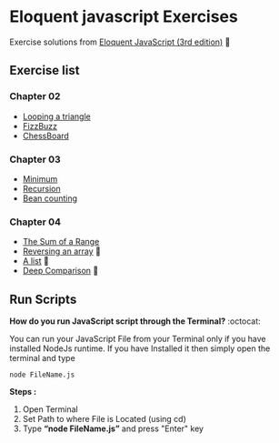 # Eloquent javascript Exercises

Exercise solutions from [Eloquent JavaScript (3rd edition)](https://eloquentjavascript.net/) :blue_book:

## Exercise list

### Chapter 02

- [Looping a triangle](https://github.com/eduardomacetas/eloquent-javascript-exercises/blob/main/Chapter%2002/loopingTriangle.js)
- [FizzBuzz](https://github.com/eduardomacetas/eloquent-javascript-exercises/blob/main/Chapter%2002/fizzBuzz.js)
- [ChessBoard](https://github.com/eduardomacetas/eloquent-javascript-exercises/blob/main/Chapter%2002/chessBoard.js)

### Chapter 03

- [Minimum](https://github.com/eduardomacetas/eloquent-javascript-exercises/blob/main/Chapter%2003/minimum.js)
- [Recursion](https://github.com/eduardomacetas/eloquent-javascript-exercises/blob/main/Chapter%2003/recursion.js)
- [Bean counting](https://github.com/eduardomacetas/eloquent-javascript-exercises/blob/main/Chapter%2003/beanCounting.js)

### Chapter 04

- [The Sum of a Range](https://github.com/eduardomacetas/eloquent-javascript-exercises/blob/main/Chapter%2004/theSumOfaRange.js)
- [Reversing an array](https://github.com/eduardomacetas/eloquent-javascript-exercises/blob/main/Chapter%2004/reversingAnArray.js) 🤔
- [A list](https://github.com/eduardomacetas/eloquent-javascript-exercises/blob/main/Chapter%2004/aList.js) 🤔
- [Deep Comparison](https://github.com/eduardomacetas/eloquent-javascript-exercises/blob/main/Chapter%2004/deepComparison.js) 🧠

## Run Scripts

**How do you run JavaScript script through the Terminal?** :octocat:

You can run your JavaScript File from your Terminal only if you have installed NodeJs runtime. If you have Installed it then simply open the terminal and type

```
node FileName.js
```

**Steps :**

1.  Open Terminal
2.  Set Path to where File is Located (using cd)
3.  Type **“node FileName.js”** and press "Enter" key
